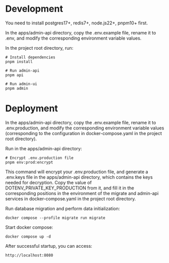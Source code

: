 # Development

You need to install postgres17+, redis7+, node.js22+, pnpm10+ first.

In the apps/admin-api directory, copy the .env.example file, rename it to .env, and modify the corresponding environment variable values.

In the project root directory, run:

```
# Install dependencies
pnpm install
```

```
# Run admin-api
pnpm api
```

```
# Run admin-ui
pnpm admin
```

# Deployment

In the apps/admin-api directory, copy the .env.example file, rename it to .env.production, and modify the corresponding environment variable values (corresponding to the configuration in docker-compose.yaml in the project root directory).

Run in the apps/admin-api directory:

```shell
# Encrypt .env.production file
pnpm env:prod:encrypt
```

This command will encrypt your .env.production file, and generate a .env.keys file in the apps/admin-api directory, which contains the keys needed for decryption. Copy the value of DOTENV_PRIVATE_KEY_PRODUCTION from it, and fill it in the corresponding positions in the environment of the migrate and admin-api services in docker-compose.yaml in the project root directory.

Run database migration and perform data initialization:

```shell
docker compose --profile migrate run migrate
```

Start docker compose:

```shell
docker compose up -d
```

After successful startup, you can access:

```
http://localhost:8080
```
